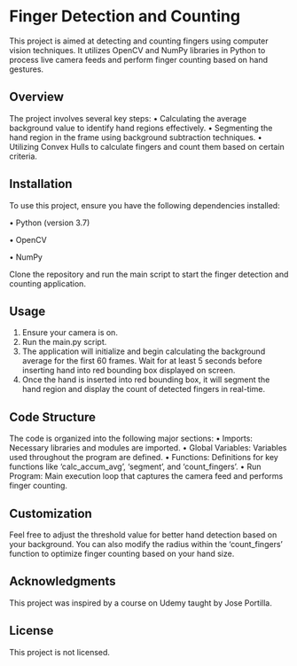 # Finger Detection and Counting
This project is aimed at detecting and counting fingers using computer vision techniques. It utilizes OpenCV and NumPy libraries in Python to process live camera feeds and perform finger counting based on hand gestures. 

## Overview
The project involves several key steps:
•	Calculating the average background value to identify hand regions effectively.
•	Segmenting the hand region in the frame using background subtraction techniques.
•	Utilizing Convex Hulls to calculate fingers and count them based on certain criteria.

## Installation
To use this project, ensure you have the following dependencies installed:

•	Python (version 3.7)

•	OpenCV

•	NumPy

Clone the repository and run the main script to start the finger detection and counting application.

## Usage
1.	Ensure your camera is on.
2.	Run the main.py script.
3.	The application will initialize and begin calculating the background average for the first 60 frames. Wait for at least 5 seconds before inserting hand into red bounding box displayed on screen.
4.	Once the hand is inserted into red bounding box, it will segment the hand region and display the count of detected fingers in real-time.

## Code Structure
The code is organized into the following major sections:
•	Imports: Necessary libraries and modules are imported.
•	Global Variables: Variables used throughout the program are defined.
•	Functions: Definitions for key functions like ‘calc_accum_avg’, ‘segment’, and ‘count_fingers’.
•	Run Program: Main execution loop that captures the camera feed and performs finger counting.

## Customization
Feel free to adjust the threshold value for better hand detection based on your background. You can also modify the radius within the ‘count_fingers’ function to optimize finger counting based on your hand size.

## Acknowledgments
This project was inspired by a course on Udemy taught by Jose Portilla.

## License
This project is not licensed.
